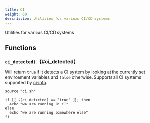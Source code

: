 ```yaml
---
title: CI
weight: 60
description: Utilities for various CI/CD systems
---
```


Utilities for various CI/CD systems

## Functions

### `ci_detected()` {#ci_detected}

Will return `true` if it detects a CI system by looking at the currently set environment variables and `false` otherwise.
Supports all CI systems supported by [ci-info](https://github.com/watson/ci-info/tree/master).

```shell
source "ci.sh"

if [[ $(ci_detected) == "true" ]]; then
  echo "we are running in CI"
else
  echo "we are running somewhere else"
fi
```

